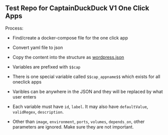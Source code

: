 ## Test Repo for CaptainDuckDuck V1 One Click Apps

Process:
- Find/create a docker-compose file for the one click app
- Convert yaml file to json
- Copy the content into the structure as [wordpress.json](https://github.com/githubsaturn/testing-v1-one-click-apps/blob/master/one-click-apps/v1/wordpress.json)

- Variables are prefixed with `$$cap`
- There is one special variable called `$$cap_appname$$` which exists for all oneclick apps
- Varibles can be anywhere in the JSON and they will be replaced by what user enters
- Each variable must have `id`, `label`. It may also have `defaultValue`, `validRegex`, `description`.
- Other than `image`, `environment`, `ports`, `volumes`, `depends_on`, other parameters are ignored. Make sure they are not important.
